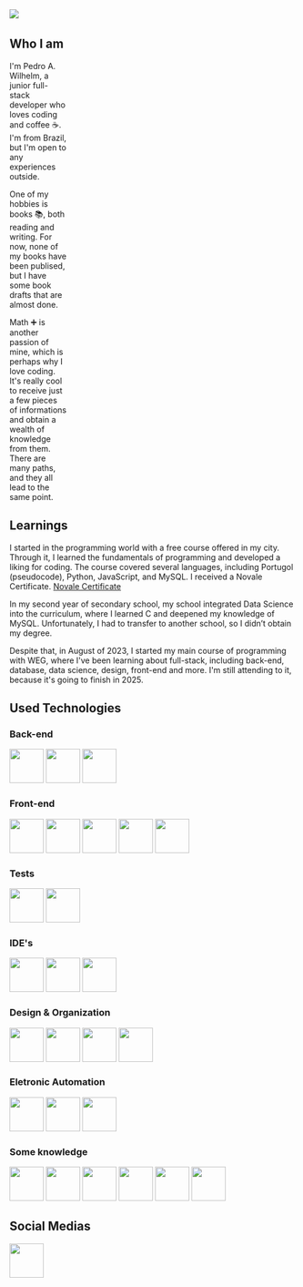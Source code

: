 <img src="capa.gif">
<img src="https://komarev.com/ghpvc/?username=Hivqs79&style=flat-circle&color=blue" alt=""/>  

## Who I am
<div>
  <div align="left" style="width:100px">
    <p>I'm Pedro A. Wilhelm, a junior full-stack developer who loves coding and coffee ☕. I'm from Brazil, but I'm open to any experiences outside.</p> 
    <p>One of my hobbies is books 📚, both reading and writing. For now, none of my books have been publised, but I have some book drafts that are almost done.</p>
    <p>Math ➕ is another passion of mine, which is perhaps why I love coding. It's really cool to receive just a few pieces of informations and obtain a  wealth of knowledge from them. There are many paths, and they all lead to the same point.</p>
  </div>
  <!--
  <div align="right">
    <img width="40%" src="fotoMinha.jpg">
  </div>
  -->
</div>

## Learnings

I started in the programming world with a free course offered in my city. Through it, I learned the fundamentals of programming and developed a liking for coding. The course covered several languages, including Portugol (pseudocode), Python, JavaScript, and MySQL. I received a Novale Certificate.
[Novale Certificate](https://sgn.sesisenai.org.br/arquivos/certificacao/84/9c/9f/849c9f3eff59283f544b9af5ce777e31/pfx10743167973709786092sfx.pdf)

In my second year of secondary school, my school integrated Data Science into the curriculum, where I learned C and deepened my knowledge of MySQL. Unfortunately, I had to transfer to another school, so I didn’t obtain my degree.

Despite that, in August of 2023, I started my main course of programming with WEG, where I've been learning about full-stack, including back-end, database, data science, design, front-end and more. I'm still attending to it, because it's going to finish in 2025.
<!--
## Used Technologies

<img height="60px" width="60px" src="https://cdn.jsdelivr.net/gh/devicons/devicon@latest/icons/java/java-original.svg"/>  <img height="60px" width="60px" src="https://cdn.jsdelivr.net/gh/devicons/devicon@latest/icons/html5/html5-original.svg" />   <img height="60px" width="60px" src="https://cdn.jsdelivr.net/gh/devicons/devicon@latest/icons/css3/css3-original.svg" /> 
  <img height="60px" width="60px" src="https://cdn.jsdelivr.net/gh/devicons/devicon@latest/icons/javascript/javascript-original.svg"/>   <img height="60px" width="60px" src="https://cdn.jsdelivr.net/gh/devicons/devicon@latest/icons/mysql/mysql-original.svg" />   <img  height="60px" width="60px" src="https://cdn.jsdelivr.net/gh/devicons/devicon@latest/icons/vscode/vscode-original.svg" />   <img height="60px" width="60px" src="https://cdn.jsdelivr.net/gh/devicons/devicon@latest/icons/intellij/intellij-original.svg" />   

-->

## Used Technologies

### Back-end
<img height="60px" width="60px" src="https://cdn.jsdelivr.net/gh/devicons/devicon@latest/icons/spring/spring-original.svg" />  <img height="60px" width="60px" src="https://cdn.jsdelivr.net/gh/devicons/devicon@latest/icons/java/java-original.svg"/>    <img height="60px" width="60px" src="https://cdn.jsdelivr.net/gh/devicons/devicon@latest/icons/mysql/mysql-original.svg" />

### Front-end
 <img height="60px" width="60px" src="https://cdn.jsdelivr.net/gh/devicons/devicon@latest/icons/html5/html5-original.svg" />   <img height="60px" width="60px" src="https://cdn.jsdelivr.net/gh/devicons/devicon@latest/icons/css3/css3-original.svg" /> 
  <img height="60px" width="60px" src="https://cdn.jsdelivr.net/gh/devicons/devicon@latest/icons/javascript/javascript-original.svg"/>   <img height="60px" width="60px" src="https://cdn.jsdelivr.net/gh/devicons/devicon@latest/icons/react/react-original.svg" />   <img height="60px" width="60px" src="https://cdn.jsdelivr.net/gh/devicons/devicon@latest/icons/tailwindcss/tailwindcss-original.svg" />
          
### Tests
<img height="60px" width="60px"  src="https://cdn.jsdelivr.net/gh/devicons/devicon@latest/icons/junit/junit-original.svg" />   <img height="60px" width="60px" src="https://cdn.jsdelivr.net/gh/devicons/devicon@latest/icons/jest/jest-plain.svg" />
                  

### IDE's
<img  height="60px" width="60px" src="https://cdn.jsdelivr.net/gh/devicons/devicon@latest/icons/vscode/vscode-original.svg" />   <img height="60px" width="60px" src="https://cdn.jsdelivr.net/gh/devicons/devicon@latest/icons/intellij/intellij-original.svg" />   <img height="60px" width="60px" src="https://cdn.jsdelivr.net/gh/devicons/devicon@latest/icons/eclipse/eclipse-original.svg" />
          

### Design & Organization
<img height="60px" width="60px" src="https://cdn.jsdelivr.net/gh/devicons/devicon@latest/icons/canva/canva-original.svg" />   <img height="60px" width="60px" src="https://cdn.jsdelivr.net/gh/devicons/devicon@latest/icons/figma/figma-original.svg" />    <img height="60px" width="60px" src="https://cdn.jsdelivr.net/gh/devicons/devicon@latest/icons/notion/notion-original.svg" />  <img height="60px" width="60px" src="https://cdn.jsdelivr.net/gh/devicons/devicon@latest/icons/vercel/vercel-original.svg" />
          
### Eletronic Automation          
<img height="60px" width="60px" src="https://cdn.jsdelivr.net/gh/devicons/devicon@latest/icons/cplusplus/cplusplus-original.svg" />    <img height="60px" width="60px" src="https://cdn.jsdelivr.net/gh/devicons/devicon@latest/icons/arduino/arduino-original-wordmark.svg" />    <img height="60px" width="60px" src="https://pbs.twimg.com/profile_images/773245254979903488/yB0xE3NR_400x400.jpg" />  
          

### Some knowledge
  <img height="60px" width="60px" src="https://cdn.jsdelivr.net/gh/devicons/devicon@latest/icons/c/c-original.svg" />    <img height="60px" width="60px" src="https://cdn.jsdelivr.net/gh/devicons/devicon@latest/icons/python/python-original.svg" />  <img height="60px" width="60px" src="https://cdn.jsdelivr.net/gh/devicons/devicon@latest/icons/androidstudio/androidstudio-original.svg" />    <img height="60px" width="60px" src="https://cdn.jsdelivr.net/gh/devicons/devicon@latest/icons/bootstrap/bootstrap-original.svg" />  <img height="60px" width="60px" src="https://cdn.jsdelivr.net/gh/devicons/devicon@latest/icons/dbeaver/dbeaver-original.svg" />   <img height="60px" width="60px" src="https://cdn.jsdelivr.net/gh/devicons/devicon@latest/icons/kotlin/kotlin-original.svg" />
          
          
          
          
          
          
          



## Social Medias

<a href="https://www.linkedin.com/in/pedro-augusto-wilhelm-3b6003281/?"><img height="60px" width="60px" src="https://cdn.jsdelivr.net/gh/devicons/devicon@latest/icons/linkedin/linkedin-original.svg" /></a>

<!--
## Testes
<h3 align="left">Connect with me:</h3>

<p><img align="left" src="https://github-readme-stats.vercel.app/api/top-langs?username=hivqs79&show_icons=true&locale=en&layout=compact&count_private=true&include_all_commits=true" alt="hivqs79" /></p>

<p>&nbsp;<img align="center" src="https://github-readme-stats.vercel.app/api?username=hivqs79&show_icons=true&locale=en" alt="hivqs79" /></p>

<p><img align="center" src="https://github-readme-streak-stats.herokuapp.com/?user=hivqs79&" alt="hivqs79" /></p>

          
          
          
